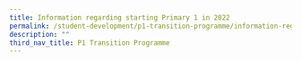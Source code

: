 ```yaml
---
title: Information regarding starting Primary 1 in 2022
permalink: /student-development/p1-transition-programme/information-regarding-starting-primary-1-in-2022
description: ""
third_nav_title: P1 Transition Programme
---
```

